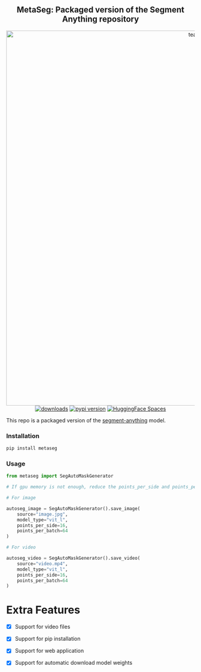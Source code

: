 <div align="center">
<h2>
     MetaSeg: Packaged version of the Segment Anything repository
</h2>
<div>
    <img width="1000" alt="teaser" src="https://github.com/kadirnar/segment-anything-pip/releases/download/v0.2.2/metaseg_demo.gif">
</div>
    <a href="https://pepy.tech/project/metaseg"><img src="https://pepy.tech/badge/metaseg" alt="downloads"></a>
    <a href="https://badge.fury.io/py/metaseg"><img src="https://badge.fury.io/py/metaseg.svg" alt="pypi version"></a>
    <a href="https://huggingface.co/spaces/ArtGAN/metaseg-webui"><img src="https://img.shields.io/badge/%MetaSeg%20-Demo-blue.svg" alt="HuggingFace Spaces"></a>

</div>

This repo is a packaged version of the [segment-anything](https://github.com/facebookresearch/segment-anything) model.


### Installation
```bash
pip install metaseg
```

### Usage
```python
from metaseg import SegAutoMaskGenerator

# If gpu memory is not enough, reduce the points_per_side and points_per_batch.

# For image

autoseg_image = SegAutoMaskGenerator().save_image(
    source="image.jpg",
    model_type="vit_l",
    points_per_side=16, 
    points_per_batch=64
)

# For video

autoseg_video = SegAutoMaskGenerator().save_video(
    source="video.mp4",
    model_type="vit_l",
    points_per_side=16, 
    points_per_batch=64
)
```

# Extra Features

- [x] Support for video files
- [x] Support for pip installation
- [x] Support for web application
- [x] Support for automatic download model weights

